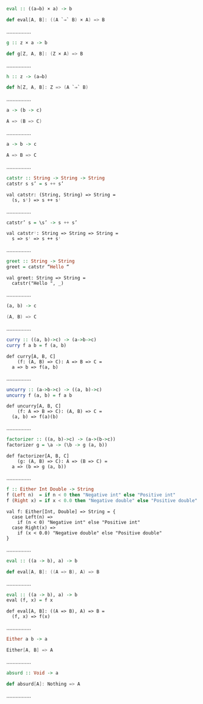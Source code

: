 ```Haskell
eval :: ((a⇒b) × a) -> b
```
```scala
def eval[A, B]: ((A `⇒` B) × A) => B
```
................
```Haskell
g :: z × a -> b
```
```scala
def g[Z, A, B]: (Z × A) => B
```
................
```Haskell
h :: z -> (a⇒b)
```
```scala
def h[Z, A, B]: Z => (A `⇒` B)
```
................
```Haskell
a -> (b -> c)
```
```scala
A => (B => C)
```
................
```Haskell
a -> b -> c
```
```scala
A => B => C
```
................
```Haskell
catstr :: String -> String -> String
catstr s s’ = s ++ s’
```
```tut:silent
val catstr: (String, String) => String =
  (s, sᛌ) => s ++ sᛌ
```
................
```Haskell
catstr’ s = \s’ -> s ++ s’
```
```tut:silent
val catstrᛌ: String => String => String = 
  s => sᛌ => s ++ sᛌ
```
................
```Haskell
greet :: String -> String
greet = catstr “Hello “
```
```tut:silent
val greet: String => String =
  catstr("Hello ", _)
```
................
```Haskell
(a, b) -> c
```
```scala
(A, B) => C
```
................
```Haskell
curry :: ((a, b)->c) -> (a->b->c)
curry f a b = f (a, b)
```
```tut:silent
def curry[A, B, C]
    (f: (A, B) => C): A => B => C =
  a => b => f(a, b)
```
................
```Haskell
uncurry :: (a->b->c) -> ((a, b)->c)
uncurry f (a, b) = f a b
```
```tut:silent
def uncurry[A, B, C]
    (f: A => B => C): (A, B) => C =
  (a, b) => f(a)(b)
```
................
```Haskell
factorizer :: ((a, b)->c) -> (a->(b->c))
factorizer g = \a -> (\b -> g (a, b))
```
```tut:silent
def factorizer[A, B, C]
    (g: (A, B) => C): A => (B => C) =
  a => (b => g (a, b))
```
................
```Haskell
f :: Either Int Double -> String
f (Left n)  = if n < 0 then "Negative int" else "Positive int"
f (Right x) = if x < 0.0 then "Negative double" else "Positive double"
```
```tut:silent
val f: Either[Int, Double] => String = {
  case Left(n) => 
    if (n < 0) "Negative int" else "Positive int"
  case Right(x) => 
    if (x < 0.0) "Negative double" else "Positive double"
}
```
................
```Haskell
eval :: ((a -> b), a) -> b
```
```scala
def eval[A, B]: ((A => B), A) => B
```
................
```Haskell
eval :: ((a -> b), a) -> b
eval (f, x) = f x
```
```tut:silent
def eval[A, B]: ((A => B), A) => B =
  (f, x) => f(x)
```
................
```Haskell
Either a b -> a
```
```scala
Either[A, B] => A
```
................
```Haskell
absurd :: Void -> a
```
```scala
def absurd[A]: Nothing => A
```
................
